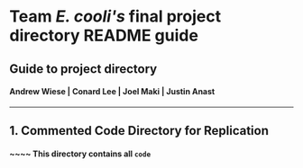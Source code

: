 # Team _E. cooli's_ final project directory README guide
## Guide to project directory
#### Andrew Wiese | Conard Lee | Joel Maki | Justin Anast  
----

## 1. Commented Code Directory for Replication
####  ~~~~             This directory contains all ` code `

